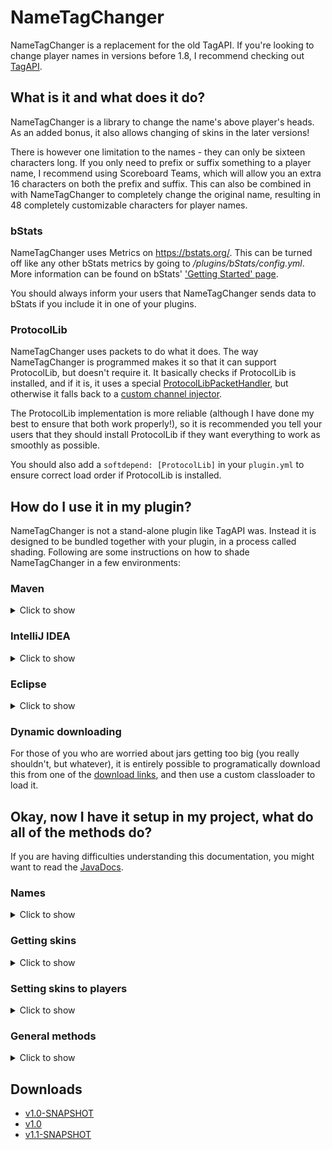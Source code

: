 # NameTagChanger
NameTagChanger is a replacement for the old TagAPI. If you're looking to change player names in versions before 1.8, I recommend checking
out [TagAPI](https://dev.bukkit.org/projects/tag).

## What is it and what does it do?
NameTagChanger is a library to change the name's above player's heads. As an added bonus, it also allows changing of skins in the later
versions!

There is however one limitation to the names - they can only be sixteen characters long. If you only need to prefix or suffix something to
a player name, I recommend using Scoreboard Teams, which will allow you an extra 16 characters on both the prefix and suffix. This can
also be combined in with NameTagChanger to completely change the original name, resulting in 48 completely customizable characters for
player names.

### bStats
NameTagChanger uses Metrics on https://bstats.org/. This can be turned off like any other bStats metrics by going to _/plugins/bStats/config.yml_.
More information can be found on bStats' ['Getting Started' page](https://bstats.org/getting-started).

You should always inform your users that NameTagChanger sends data to bStats if you include it in one of your plugins.

### ProtocolLib
NameTagChanger uses packets to do what it does. The way NameTagChanger is programmed makes it so that it can support ProtocolLib, but
doesn't require it. It basically checks if ProtocolLib is installed, and if it is, it uses a special [ProtocolLibPacketHandler](https://github.com/Alvin-LB/NameTagChanger/blob/master/src/main/java/com/bringholm/nametagchanger/ProtocolLibPacketHandler.java), but
otherwise it falls back to a [custom channel injector](https://github.com/Alvin-LB/NameTagChanger/blob/master/src/main/java/com/bringholm/nametagchanger/ChannelPacketHandler.java).

The ProtocolLib implementation is more reliable (although I have done my best to ensure that both work properly!), so it is recommended
you tell your users that they should install ProtocolLib if they want everything to work as smoothly as possible.

You should also add a `softdepend: [ProtocolLib]` in your `plugin.yml` to ensure correct load order if ProtocolLib is installed.

## How do I use it in my plugin?
NameTagChanger is not a stand-alone plugin like TagAPI was. Instead it is designed to be bundled together with your plugin, in a process
called shading. Following are some instructions on how to shade NameTagChanger in a few environments:

### Maven
<details><summary>Click to show</summary>

If you happen to be using maven, shading is rather simple. First you need to add the following dependency and repository:
```xml
<repositories>
    <repository>
        <id>alvinb-repo</id>
        <url>http://repo.bringholm.com/</url>
    </repository>
</repositories>
<dependencies>
   <dependency>
       <groupId>com.bringholm.nametagchanger</groupId>
       <artifactId>NameTagChanger</artifactId>
       <version>1.1-SNAPSHOT</version>
    </dependency>
</dependencies>
```
And to shade it into your jar, add this to the `<build>` section of your POM:
```xml
<build>
    <plugins>
        <plugin>
            <groupId>org.apache.maven.plugins</groupId>
            <artifactId>maven-shade-plugin</artifactId>
            <version>3.0.0</version>
            <executions>
                <execution>
                    <phase>package</phase>
                    <goals>
                        <goal>shade</goal>
                    </goals>
                    <configuration>
                        <artifactSet>
                            <includes>
                                <include>com.bringholm.nametagchanger:NameTagChanger</include>
                            </includes>
                        </artifactSet>
                    </configuration>
                </execution>
            </executions>
        </plugin>
     </plugins>
</build>
```
</details>

### IntelliJ IDEA
<details><summary>Click to show</summary>

First, we need to add NameTagChanger as a dependency with 'Compile' scope.
- Open the Project Structure menu by pressing Ctrl + Alt + Shift + S
- Choose "Modules" in the menu on the left
- Click the green plus on the right side of the window and select "JARs or directories"
- Select the [NameTagChanger jar you downloaded](#downloads), click OK
- Set the scope to "Compile"
![](https://i.imgur.com/aFfBVQq.png)

Next, we're going to need to create an artifact to build our jar. If you already have an artifact from setting up your project using the Spigot/Bukkit tutorials, please delete it.
- Open the Project Structure menu by pressing Ctrl + Alt + Shift + S
- Choose "Artifacts" in the menu on the left
- Click the green plus in the top left of the window and choose JAR > From modules with dependencies. It is important that you pick 'From modules with dependencies' and not 'Empty'.
![](https://i.imgur.com/0LgXBQi.png)
- Select a name and output directory for your jar.
- Check the box 'Include in project build'
- Hit OK, and you're done. You can build your project by pressing the 'Build Project' button in the top left of the screen, or by hitting Ctrl + F9
![](https://i.imgur.com/iPizgqb.png)
</details>

### Eclipse
<details><summary>Click to show</summary>

To my knowledge, it is not possible to shade libraries into a non-executable jar using standard eclipse IDE tools.
We're going to have to use the [Fat Jar Eclipse Plugin](http://fjep.sourceforge.net/).

Since the Fat Jar eclipse plugin is such an old plugin we first need to install a compatibility plugin. This plugin is called 'Eclipse 2.0 Style Plugin Support'. We download it by doing the following:
- Go to Help > Install new software
- Paste 'http://download.eclipse.org/eclipse/updates/4.6' in the 'type or select a site' field.
- Click 'Add' and choose a name in the dialogue box (this name doesn't matter).
- Now you should have a bunch of options in the pane below the 'type or select a site' text field.
- Click the little arrow next to 'Eclipse Tests, Tools, Examples, and Extras'
- Check the 'Eclipse 2.0 Style Plugin Support' checkbox and finish the installation.
![](https://i.imgur.com/rT3u6P9.png)
After this, we need to install the actual Fat Jar plugin. The process is pretty much the same as with the previous plugin, only difference is that we use the 'http://kurucz-grafika.de/fatjar' url.
![](https://i.imgur.com/i3tYmcC.png)
Next, we need to add NameTagChanger to our buildpath by right clicking on our project in the Project Explorer, selecting properties, and click Add JARs/Add External JARs and locating the [NameTagChanger jar we downloaded](#downloads).
After that, we want to export our code and shade NameTagChanger in with it at the same time, which we do like this:
- Go to File > Export
- Select the 'Fat Jar Exporter' in the 'Other' folder.
- Hit 'Next' and select the java project containing your code.
- Hit 'Next' and choose a name for your final jar file.
- Hit 'Next' and select Project '&lt;your project name&gt;' output and the NameTagChanger jar we just added as a dependency
- Hit 'Finish' and your jar will be saved in the project directory, ready to be run as a plugin!
![](https://i.imgur.com/lOs78z4.png)
</details>

### Dynamic downloading
For those of you who are worried about jars getting too big (you really shouldn't, but whatever), it is entirely possible to programatically
download this from one of the [download links](#downloads), and then use a custom classloader to load it.

## Okay, now I have it setup in my project, what do all of the methods do?
If you are having difficulties understanding this documentation, you might want to read the [JavaDocs](https://bringholm.com/javadocs/nametagchanger/com/bringholm/nametagchanger/NameTagChanger.html).

### Names
<details><summary>Click to show</summary>

All you need to do to change a player's name is the following:
```java
Player player = Bukkit.getPlayer("AlvinB");
NameTagChanger.INSTANCE.changePlayerName(player, "jeb_");
```
Resetting a player name is equally as simple:
```java
Player player = Bukkit.getPlayer("AlvinB");
NameTagChanger.INSTANCE.resetPlayerName(player);
```
You can get a player's current changed name like this:
```java
Player player = Bukkit.getPlayer("AlvinB");
NameTagChanger.INSTANCE.getChangedName(player);
```
If a player does not have a changed name, the above method will return null.
</details>

### Getting skins
<details><summary>Click to show</summary>

Skins are a little bit more complicated, but not by a whole lot.

The skins are managed using the 'Skin' object. There are a few ways to obtain a Skin Object. You can:
#### Get a Skin from an online player
```java
Player player = Bukkit.getPlayer("AlvinB");
NameTagChanger.INSTANCE.getDefaultSkinFromPlayer(player);
```
This method only works if the server has loaded the skin.

#### Get a Skin from a config
The Skin object implements ConfigurationSerializable which means that you can load and save it to configs. This allows for a multitude of
options, including saving and loading between restarts and bundling skins with your plugin.
```java
Skin skin = (Skin) getConfig().get("my-saved-skin");
```

#### Get a Skin from Mojang's servers
NameTagChanger has the functionality to request a skin from Mojang's API servers. This allows you to get the skin of any player, as
long as you know their username or UUID. Because the requests are made asynchronously to the server, a call back system is implemented
using the SkinCallBack class. The SkinCallBack class also allows you to handle any potential errors that may occur when fetching the skin.
Note that the call back is always fired on the main thread, even if the request failed.
```java
NameTagChanger.INSTANCE.getSkin("AlvinB", new SkinCallBack() {
    @Override
    public void callBack(Skin skin, boolean successful, Exception exception) {
        if (successful) {
            // Do our stuff with the skin!
            getLogger().info("Wohoo! We got the skin! " + skin);
        } else {
            getLogger().log(Level.WARNING, "Couldn't get skin :(", exception);
        }
    }
});
```

#### Use the default skin
The default skin is either Alex or Steve depending on the User's UUID. Odd UUIDs will be Alex, and even ones will be Steve.
In NameTagChanger, the default skin is represented as `Skin.EMPTY_SKIN`, and will be returned by methods such as `getSkin()` and
`getDefaultSkinFromPlayer()`, if the profile/player has no available skin.
```java
Skin.EMPTY_SKIN
```
</details>

### Setting skins to players
<details><summary>Click to show</summary>

Once you have the Skin instances, you are going to want to set them to the players. This works in a very similar way to the names.
The only difference is that you are required to call the `updatePlayer()` method for the changes to take effect.

To set a skin:
```java
Player player = Bukkit.getPlayer("AlvinB");
NameTagChanger.INSTANCE.setPlayerSkin(player, Skin.EMPTY_SKIN); // Skin.EMPTY_SKIN can of course be any other skin instance you have
NameTagChanger.INSTANCE.updatePlayer(player); // Update the player so the changes actually take effect
```
To reset a skin:
```java
Player player = Bukkit.getPlayer("AlvinB");
NameTagChanger.INSTANCE.resetPlayerSkin(player);
NameTagChanger.INSTANCE.updatePlayer(player); // Update the player so the changes actually take effect
```
You can also get a player's currently changed skin like this:
```java
Player player = Bukkit.getPlayer("AlvinB");
NameTagChanger.INSTANCE.getChangedSkin(player);
```
The above method will return null if the player's skin isn't changed.
</details>

### General methods
<details><summary>Click to show</summary>

The NameTagChanger class has several methods for controlling how NameTagChanger operates.

### Enable and Disable
The `enable()` and `disable()`methods controls whether or not NameTagChanger is enabled or disabled. The `enable()` method registers all
the packet listeners and other stuff to make NameTagChanger work. The `disable()` method does the exact opposite of this and unregisteres
them.

You should always try to enable and disable NameTagChanger in your `onEnable()` and `onDisable()` methods to make everything work properly.
Just make sure to check whether NameTagChanger is already disabled/enabled using `isEnabled()`. Not doing so will cause exceptions to be thrown.
```java
@Override
public void onEnable() {
    if (!NameTagChanger.INSTANCE.isEnabled()) {
        NameTagChanger.INSTANCE.enable();
    }
}

@Override
public void onDisable() {
    if (NameTagChanger.INSTANCE.isEnabled()) {
        NameTagChanger.INSTANCE.disable();
    }
}
```

### Setting plugin instance.
Because NameTagChanger is not a stand-alone plugin, it needs somewhere to register Bukkit tasks and events to. NameTagChanger will do
some trickery to try and automatically detect which plugin it is bundled inside, but if this fails, you will need to set the plugin instance
manually. This can be done using the `setPlugin()` method.
```java
NameTagChanger.INSTANCE.setPlugin(myPlugin);
```
Which plugin instance you set it to doesn't really matter, it is only important that it is an enabled plugin that tasks and events can
be registered to.
</details>

## Downloads
* [v1.0-SNAPSHOT](https://bringholm.com/downloads/NameTagChanger%20v1.0-SNAPSHOT.jar)
* [v1.0](http://bringholm.com/repo/com/bringholm/nametagchanger/NameTagChanger/1.0/NameTagChanger-1.0.jar)
* [v1.1-SNAPSHOT](https://bringholm.com/downloads/NameTagChanger%20v1.1-SNAPSHOT.jar)

